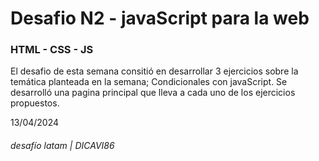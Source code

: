 # Desafio N2 - javaScript para la web

### HTML - CSS - JS

El desafio de esta semana consitió en desarrollar 3 ejercicios sobre la temática planteada en la semana; Condicionales con javaScript.
Se desarrolló una pagina principal que lleva a cada uno de los ejercicios propuestos.

13/04/2024
###### desafío latam | DICAVI86